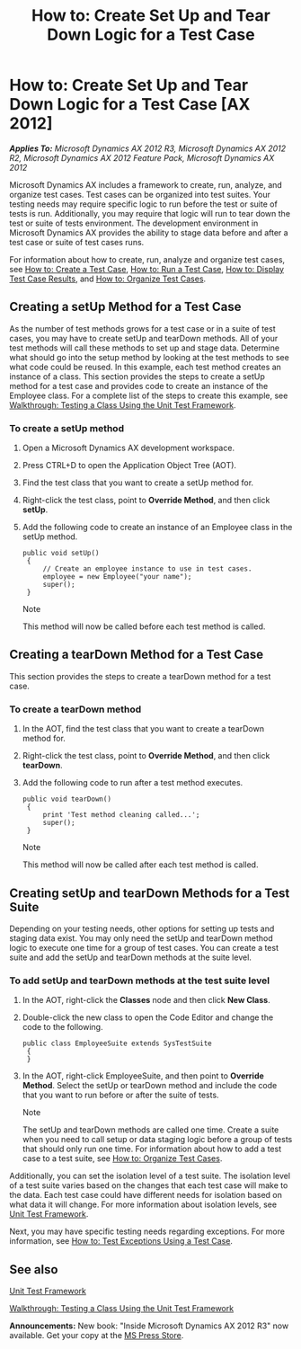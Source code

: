 ﻿---
title: 'How to: Create Set Up and Tear Down Logic for a Test Case'
TOCTitle: 'How to: Create Set Up and Tear Down Logic for a Test Case'
ms:assetid: c6ccaeea-03b8-462e-b52a-79644f6f1d2f
ms:mtpsurl: https://msdn.microsoft.com/en-us/library/Bb496539(v=AX.60)
ms:contentKeyID: 35251119
ms.date: 05/18/2015
mtps_version: v=AX.60
---

# How to: Create Set Up and Tear Down Logic for a Test Case [AX 2012]


_**Applies To:** Microsoft Dynamics AX 2012 R3, Microsoft Dynamics AX 2012 R2, Microsoft Dynamics AX 2012 Feature Pack, Microsoft Dynamics AX 2012_

Microsoft Dynamics AX includes a framework to create, run, analyze, and organize test cases. Test cases can be organized into test suites. Your testing needs may require specific logic to run before the test or suite of tests is run. Additionally, you may require that logic will run to tear down the test or suite of tests environment. The development environment in Microsoft Dynamics AX provides the ability to stage data before and after a test case or suite of test cases runs.

For information about how to create, run, analyze and organize test cases, see [How to: Create a Test Case](how-to-create-a-test-case.md), [How to: Run a Test Case](how-to-run-a-test-case.md), [How to: Display Test Case Results](how-to-display-test-case-results.md), and [How to: Organize Test Cases](how-to-organize-test-cases.md).

## Creating a setUp Method for a Test Case

As the number of test methods grows for a test case or in a suite of test cases, you may have to create setUp and tearDown methods. All of your test methods will call these methods to set up and stage data. Determine what should go into the setup method by looking at the test methods to see what code could be reused. In this example, each test method creates an instance of a class. This section provides the steps to create a setUp method for a test case and provides code to create an instance of the Employee class. For a complete list of the steps to create this example, see [Walkthrough: Testing a Class Using the Unit Test Framework](walkthrough-testing-a-class-using-the-unit-test-framework.md).

### To create a setUp method

1.  Open a Microsoft Dynamics AX development workspace.

2.  Press CTRL+D to open the Application Object Tree (AOT).

3.  Find the test class that you want to create a setUp method for.

4.  Right-click the test class, point to **Override Method**, and then click **setUp**.

5.  Add the following code to create an instance of an Employee class in the setUp method.
    
       ```X++
       public void setUp()
        {
            // Create an employee instance to use in test cases.
            employee = new Employee("your name");
            super();
        }
       ```
    

    > [!NOTE]
    > <P>This method will now be called before each test method is called.</P>



## Creating a tearDown Method for a Test Case

This section provides the steps to create a tearDown method for a test case.

### To create a tearDown method

1.  In the AOT, find the test class that you want to create a tearDown method for.

2.  Right-click the test class, point to **Override Method**, and then click **tearDown**.

3.  Add the following code to run after a test method executes.
    
       ```X++
       public void tearDown()
        {
            print 'Test method cleaning called...';
            super();
        }
       ```
    

    > [!NOTE]
    > <P>This method will now be called after each test method is called.</P>



## Creating setUp and tearDown Methods for a Test Suite

Depending on your testing needs, other options for setting up tests and staging data exist. You may only need the setUp and tearDown method logic to execute one time for a group of test cases. You can create a test suite and add the setUp and tearDown methods at the suite level.

### To add setUp and tearDown methods at the test suite level

1.  In the AOT, right-click the **Classes** node and then click **New Class**.

2.  Double-click the new class to open the Code Editor and change the code to the following.
    
       ```X++
       public class EmployeeSuite extends SysTestSuite
        {
        }
       ```

3.  In the AOT, right-click EmployeeSuite, and then point to **Override Method**. Select the setUp or tearDown method and include the code that you want to run before or after the suite of tests.
    

    > [!NOTE]
    > <P>The setUp and tearDown methods are called one time. Create a suite when you need to call setup or data staging logic before a group of tests that should only run one time. For information about how to add a test case to a test suite, see <A href="how-to-organize-test-cases.md">How to: Organize Test Cases</A>.</P>



Additionally, you can set the isolation level of a test suite. The isolation level of a test suite varies based on the changes that each test case will make to the data. Each test case could have different needs for isolation based on what data it will change. For more information about isolation levels, see [Unit Test Framework](unit-test-framework.md).

Next, you may have specific testing needs regarding exceptions. For more information, see [How to: Test Exceptions Using a Test Case](how-to-test-exceptions-using-a-test-case.md).

## See also

[Unit Test Framework](unit-test-framework.md)

[Walkthrough: Testing a Class Using the Unit Test Framework](walkthrough-testing-a-class-using-the-unit-test-framework.md)

  
**Announcements:** New book: "Inside Microsoft Dynamics AX 2012 R3" now available. Get your copy at the [MS Press Store](https://www.microsoftpressstore.com/store/inside-microsoft-dynamics-ax-2012-r3-9780735685109).

